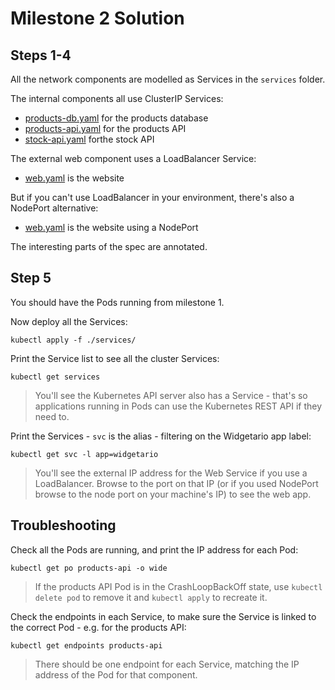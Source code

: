 # Milestone 2 Solution

## Steps 1-4

All the network components are modelled as Services in the `services` folder.

The internal components all use ClusterIP Services:

- [products-db.yaml](services/products-db.yaml) for the products database 
- [products-api.yaml](services/products-api.yaml) for the products API
- [stock-api.yaml](services/stock-api.yaml) forthe stock API  

The external web component uses a LoadBalancer Service:

- [web.yaml](services/web.yaml) is the website

But if you can't use LoadBalancer in your environment, there's also a NodePort alternative:

- [web.yaml](services/web-nodePort.yaml) is the website using a NodePort

The interesting parts of the spec are annotated.

## Step 5

You should have the Pods running from milestone 1.

Now deploy all the Services:

```
kubectl apply -f ./services/
```

Print the Service list to see all the cluster Services:

```
kubectl get services
```

> You'll see the Kubernetes API server also has a Service - that's so applications running in Pods can use the Kubernetes REST API if they need to.

Print the Services - `svc` is the alias - filtering on the Widgetario app label:

```
kubectl get svc -l app=widgetario
```

> You'll see the external IP address for the Web Service if you use a LoadBalancer. Browse to the port on that IP (or if you used NodePort browse to the node port on your machine's IP) to see the web app.

## Troubleshooting

Check all the Pods are running, and print the IP address for each Pod:

```
kubectl get po products-api -o wide
```

> If the products API Pod is in the CrashLoopBackOff state, use `kubectl delete pod` to remove it and `kubectl apply` to recreate it.

Check the endpoints in each Service, to make sure the Service is linked to the correct Pod - e.g. for the products API:

```
kubectl get endpoints products-api
```

> There should be one endpoint for each Service, matching the IP address of the Pod for that component.
